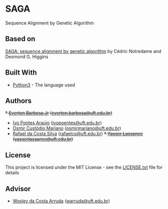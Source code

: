 # SAGA

Sequence Alignment by Genetic Algorithm

## Based on

[SAGA: sequence alignment by genetic algorithm](https://www.ncbi.nlm.nih.gov/pmc/articles/PMC145823/pdf/241515.pdf) by Cédric Notredame and Desmond G. Higgins

## Built With

* [Python3](https://docs.python.org/3/) - The language used 

## Authors

~~* [Everton Barbosa Jr](https://github.com/ejkun) (everton.barbosa@uft.edu.br)~~
* [Ivo Pontes Araújo](https://github.com/poentes) (ivopoentes@uft.edu.br)
* [Osmir Custódio Mariano](https:github.com/osmirmariano) (osmirmariano@uft.edu.br)
* [Rafael da Costa Silva](https://github.com/RafaelSilva7) (rafaelcs@uft.edu.br)
~~* [Yasser Lassance](https://github.com/yasserlassance) (yasserlassance@uft.edu.br)~~

## License

This project is licensed under the MIT License - see the [LICENSE.txt](LICENSE.txt) file for details

## Advisor

* [Wosley da Costa Arruda](http://github.com/) (warruda@uft.edu.br)
